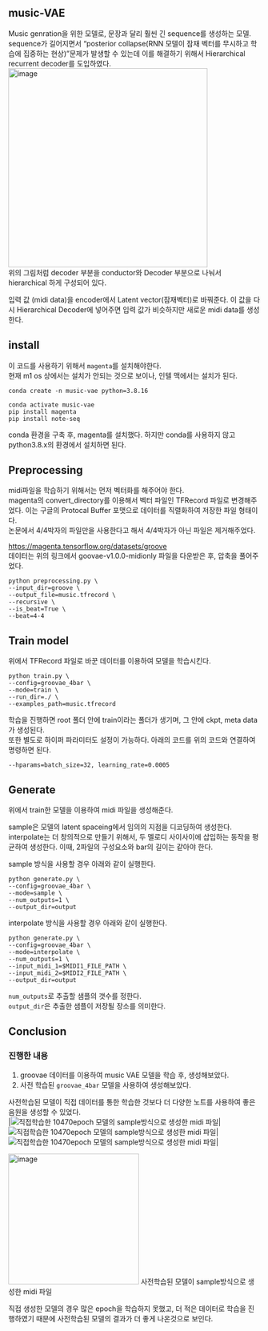 ## music-VAE
Music genration을 위한 모델로, 문장과 달리 훨씬 긴 sequence를 생성하는 모델.  
sequence가 길어지면서 “posterior collapse(RNN 모델이 잠재 벡터를 무시하고 학습에 집중하는 현상)”문제가 발생할 수 있는데 이를 해결하기 위해서 Hierarchical recurrent decoder를 도입하였다.  
<img width="398" alt="image" src="https://github.com/xdfc1745/music-VAE/assets/39234312/290b6c37-e2ef-482d-93b0-ce03f1aa1092">  
위의 그림처럼 decoder 부분을 conductor와 Decoder 부분으로 나눠서 hierarchical 하게 구성되어 있다.  

입력 값 (midi data)을 encoder에서 Latent vector(잠재벡터)로 바꿔준다. 이 값을 다시 Hierarchical Decoder에 넣어주면 입력 값가 비슷하지만 새로운 midi data를 생성한다.

## install
이 코드를 사용하기 위해서 `magenta`를 설치해야한다.  
현재 m1 os 상에서는 설치가 안되는 것으로 보이나, 인텔 맥에서는 설치가 된다.  
```
conda create -n music-vae python=3.8.16

conda activate music-vae
pip install magenta
pip install note-seq
```
conda 환경을 구축 후, magenta를 설치했다. 하지만 conda를 사용하지 않고 python3.8.x의 환경에서 설치하면 된다.

## Preprocessing
midi파일을 학습하기 위해서는 먼저 벡터화를 해주어야 한다.  
magenta의 convert_directory를 이용해서 벡터 파일인 TFRecord 파일로 변경해주었다. 이는 구글의 Protocal Buffer 포맷으로 데이터를 직렬화하여 저장한 파일 형태이다.  
논문에서 4/4박자의 파일만을 사용한다고 해서 4/4박자가 아닌 파일은 제거해주었다.   

https://magenta.tensorflow.org/datasets/groove   
데이터는 위의 링크에서 goovae-v1.0.0-midionly 파일을 다운받은 후, 압축을 풀어주었다.  

```
python preprocessing.py \
--input_dir=groove \
--output_file=music.tfrecord \
--recursive \
--is_beat=True \
--beat=4-4
```

## Train model
위에서 TFRecord 파일로 바꾼 데이터를 이용하여 모델을 학습시킨다.  

```
python train.py \
--config=groovae_4bar \ 
--mode=train \
--run_dir=./ \
--examples_path=music.tfrecord
```
학습을 진행하면 root 폴더 안에 train이라는 폴더가 생기며, 그 안에 ckpt, meta data가 생성된다.  
또한 별도로 하이퍼 파라미터도 설정이 가능하다. 아래의 코드를 위의 코드와 연결하여 명령하면 된다.
```
--hparams=batch_size=32, learning_rate=0.0005
```

## Generate
위에서 train한 모델을 이용하여 midi 파일을 생성해준다.  

sample은 모델의 latent spaceing에서 임의의 지점을 디코딩하여 생성한다.  
interpolate는 더 창의적으로 만들기 위해서, 두 멜로디 사이사이에 삽입하는 동작을 평균하여 생성한다. 이때, 2파일의 구성요소와 bar의 길이는 같아야 한다.  

sample 방식을 사용할 경우 아래와 같이 실행한다.
```
python generate.py \
--config=groovae_4bar \
--mode=sample \ 
--num_outputs=1 \
--output_dir=output
``` 

interpolate 방식을 사용할 경우 아래와 같이 실행한다.  
```
python generate.py \
--config=groovae_4bar \
--mode=interpolate \
--num_outputs=1 \
--input_midi_1=$MIDI1_FILE_PATH \
--input_midi_2=$MIDI2_FILE_PATH \
--output_dir=output
```
`num_outputs`로 추출할 샘플의 갯수를 정한다.  
`output_dir`은 추출한 샘플이 저장될 장소를 의미한다.  

## Conclusion
### 진행한 내용
1. groovae 데이터를 이용하여 music VAE 모델을 학습 후, 생성해보았다.
2. 사전 학습된 `groovae_4bar` 모델을 사용하여 생성해보았다.

사전학습된 모델이 직접 데이터를 통한 학습한 것보다 더 다양한 노트를 사용하여 좋은 음원을 생성할 수 있었다.   
|![ 직접학습한 10470epoch 모델의 sample방식으로 생성한 midi 파일](image/SAMPLE-0)|![ 직접학습한 10470epoch 모델의 sample방식으로 생성한 midi 파일](image/SAMPLE-1)|![ 직접학습한 10470epoch 모델의 sample방식으로 생성한 midi 파일](image/SAMPLE-2)|


<p>
  <img width="261" alt="image" src="https://github.com/xdfc1745/music-VAE/assets/39234312/846dd722-2900-4a67-918b-0f9083f91e8d">  
  사전학습된 모델이 sample방식으로 생성한 midi 파일
</p>

직접 생성한 모델의 경우 많은 epoch을 학습하지 못했고, 더 적은 데이터로 학습을 진행하였기 때문에 사전학습된 모델의 결과가 더 좋게 나온것으로 보인다.  
